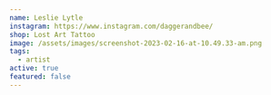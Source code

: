 ```yaml
---
name: Leslie Lytle
instagram: https://www.instagram.com/daggerandbee/
shop: Lost Art Tattoo
image: /assets/images/screenshot-2023-02-16-at-10.49.33-am.png
tags:
  - artist
active: true
featured: false
---
```

